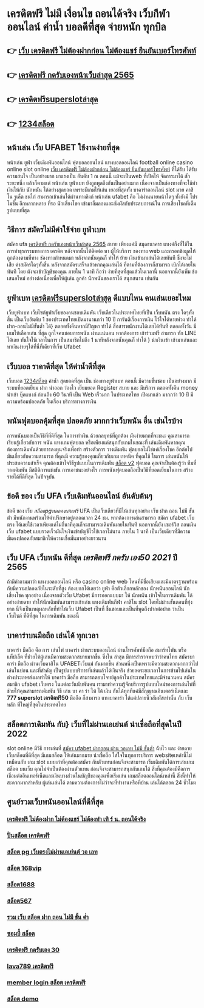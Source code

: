 # เครดิตฟรี ไม่มี เงื่อนไข ถอนได้จริง  เว็บกีฬาออนไลน์  ค่าน้ำ บอลดีที่สุด จ่ายหนัก ทุกบิล

## 👉 [เว็บ เครดิตฟรี ไม่ต้องฝากก่อน ไม่ต้องแชร์ ยืนยันเบอร์โทรศัพท์](https://mabet.net/register/)
## 👉 [เครดิตฟรี กดรับเองหน้าเว็บล่าสุด 2565](https://mabet.net/20-free-100/)
## 👉 [เครดิตฟรีsuperslotล่าสุด](https://mabet.net/register/)
## 👉 [1234สล็อต](https://mabet.net/)

## หน้าเล่น เว็บ  UFABET ใช้งานง่ายที่สุด 

หน้าเล่น  ยูฟ่า  เว็บเดิมพันออนไลน์ ฟุตบอลออนไลน์ แทงบอลออนไลน์ football online  casino online    slot online  [เว็บ เครดิตฟรี ไม่ต้องฝากก่อน ไม่ต้องแชร์ ยืนยันเบอร์โทรศัพท์](https://mabet.net/20-free-100/) ที่ได้รับ ได้รับความสนใจ เป็นอย่างมาก มาแรงเป็น อันดับ 1   ณ ตอนนี้ แม้จะเป็นweb ที่เปิดให้ จัดการมาได้ สักระยะหนึ่ง แล้วก็ตามแต่ หน้าเล่น ยูฟ่าเบท  ยังถูกพูดถึงกันเป็นอย่างมาก เนื่องจากเป็นช่องทางที่จะใช้ทำเงินให้กับ นักพนัน   ได้อย่างสุดยอด  เพราะมีเกมให้เล่น เยอะที่สุดทั้ง  บาคาร่าออนไลน์    slot  มวย คาสิโน    รูเล็ต  ชนไก่ สามารถเข้าเล่นได้ผ่านทางลิงก์  หน้าเล่น  ufabet  คือ ไม่ผ่านนายหน้าใดๆ  ทั้งยังมี โปรโมชั่น อีกหลากหลาย ที่รอ นักเสี่ยงโชค เข้ามาลิ้มลองและสัมผัสกับประสบการณ์ใน การเสี่ยงโชคที่เต็มรูปแบบที่สุด


## วิธีการ สมัครไม่มีค่าใช้จ่าย ยูฟ่าเบท

สมัคร ufa [เครดิตฟรี กดรับเองหน้าเว็บล่าสุด 2565](https://mabet.net/register/)  สบาย เพียงแค่มี  สมุดธนาคาร  แบงค์กิ้งที่ใช้ในการทำธุรกรรมทางการ เครดิต หลังจากนั้นให้ติดต่อ หา ผู้ให้บริการ ของทาง  web  และกรอกข้อมูลให้ถูกต้องตามที่ทาง ช่องทางกำหนดมา หลังจากนั้นคุณก็ ทำให้ ย้าย เงินเข้ามาเล่นได้เลยทันที ซึ่งจะไม่เสีย ค่าสมัครใดๆทั้งสิ้น หลังจากสมัครเสร็จแล้วหากคุณเล่นได้ ที่ตามที่ต้องการก็สามารถ  เบิกได้เลยในทันที โดย ตังจะเข้าบัญชีของคุณ ภายใน  1 นาที ถือว่า ง่ายที่สุดที่สุดแล้วในเวลานี้  นอกจากนี้ยังเพิ่ม ข้อเสนอใหม่ อย่างต่อเนื่องเพื่อให้ผู้เล่น ลูกค้า นักพนันของเราได้ สนุกสนาน เช่นกัน

## ยูฟ่าเบท [เครดิตฟรีsuperslotล่าสุด](https://mabet.net/)  ดีแบบไหน คนเล่นเยอะไหม

  เว็บยูฟ่าเบท เว็บไซต์ยูฟ่าเว็บของคนชอบเดิมพัน เว็บเดียวในประเทศไทยที่เป็น เว็บพนัน ตรง   ใดๆทั้งสิ้น เป็นเว็บอันดับ 1  ของประเทศไทยเปิดมานานกว่า 10 ปี การันตีเรื่องการเงิน ไว้ใจได้หายห่วง  ทำได้  ฝาก-ถอนไม่มีขั้นต่ำ ได้} ตลอดทั้งคืนหากมีปัญหา ทำได้  สื่อสารพนักงานได้เลยได้ทันที  ตลอดทั้งวัน  มีเกมให้เลือกเล่น ที่สุด ถูกใจคนชอบการพนัน ผ่านแน่นอน หากต้องการ  เข้าร่วมฟรี สามารถ ทัก LINE  ได้เลย ทันใจใช้เวลาในการ เป็นสมาชิกไม่ถึง 1 นาทีหลังจากนั้นคุณก็ ทำได้ } นำเงินเข้า เข้ามาเล่นและหาเงินง่ายๆได้ที่นี่ที่เดียวที่เว็บ Ufabet 


## เว็บบอล ราคาดีที่สุด ให้ค่าน้ำดีที่สุด

เว็บบอล   [1234สล็อต](https://member.mabet.net/?action=login) ค่าน้ำ  สุดยอดที่สุด   เป็น   ช่องทางยูฟ่าเบท   ตอนนี้  มีความชื่นชอบ  เป็นอย่างมาก มีระบบที่ยอดเยี่ยม  ฝาก   นำออก  ว่องไว  เยี่ยมยอด Register   สบาย และ มีบริการ   ตลอดทั้งคืน  money  นำเข้า  บุ๊คแบงก์  ก่อนถึง  60 วินาที เป็น  Web   เร็วมาก ในประเทศไทย  เปิดมาแล้ว มากกว่า  10 ปี  มีความพร้อมปลอดภัย ในเรื่อง  บริการทางการเงิน

##  พนันฟุตบอลคุ้มที่สุด  ปลอดภัย มากกว่าเว็บพนัน อื่น เช่นไรบ้าง 

 การพนันบอลเป็นวิธีที่ที่ดีที่สุด ในการทำเงิน ด้วยกลยุทธ์ที่ถูกต้อง มันง่ายมากที่จะชนะ คุณสามารถเรียนรู้เกี่ยวกับการ พนัน แทงเกมฟุตบอล หรือเพียงแค่สนุกกับเกมในขณะที่ เล่นเดิมพันหากคุณต้องการเดิมพันด้วยการลงทุนจริงเพื่อทำ สร้างตัวการ วางเดิมพัน ฟุตบอลไม่ใช่แค่เรื่องโชค  อีกต่อไป มันเกี่ยวกับความสามารถ ที่คุณมี ความรู้ของคุณเกี่ยวกับเกม เทคนิค ที่คุณใช้ ในการ เล่นพนันให้ประสบความสำเร็จ คุณต้องเข้าใจวิธีรูปแบบในการเดิมพัน [สล็อต v2](https://mabet.net/credit-free-100/) ฟุตบอล คุณจำเป็นต้องรู้ว่า ทีมที่วางเดิมพัน มีสถิติการแข่งขัน การเอาชนะอย่างไร การพนันฟุตบอลถือเป็นวิธีที่ยอดเยี่ยมในการ สร้างรายได้ที่ดีที่สุด ในปัจจุบัน

## ข้อดี ของ เว็บ UFA  เว็บเดิมพันออนไลน์  อันดับต้นๆ 

ข้อดี ของ เว็บ *สล็อตpgทดลองเล่นฟรี* UFA เป็นเว็บเดียวที่มีให้เล่นทุกอย่าง  เว็บ ฝาก ถอน ไม่มี ขั้น ต่ํา  มีพนักงานพร้อมให้คำปรึกษาอยู่ตลอดเวลา 24 ชม. หากต้องการเล่นสามารถ  สมัคร ufabet เว็บตรง  ได้เลยใช้เวลาเพียงแค่ไม่กี่นาทีคุณก็จะสามารถเดิมพันเลยในทันที นอกจากนี้ยัง เซอร์วิส   ถอนเงินเว็บ ufabet  แบบรวดเร็วมันใจเงินเข้าบัญชีไวใช้เวลาไม่นาน ภายใน 1 นาที เป็นเว็บเดียวที่มีความมั่นคงปลอดภัยสมาชิกให้ความเชื่อมั่นมาอย่างยาวนาน


## เว็บ UFA  เว็บพนัน ดีที่สุด ***เครดิตฟรี กดรับ เอง50 2021*** ปี 2565 

ถ้ามีคำถามมาว่า แทงบอลออนไลน์  หรือ  casino online   web ไหนที่มีชื่อเสียงและมีมาตรฐานพร้อมกับมีความปลอดภัยในระดับที่สูง ต้องบอกได้เลยว่า  ยูฟ่า คือตัวเลือกหลักของ นักพนันออนไลน์ นักเสี่ยงโชค  ทุกอย่าง  เนื่องจากตัวเว็บ Ufabet  มีการออกแบบมา ให้ นักพนัน เข้าใจในการเดิมพัน ได้อย่างง่ายดาย ทำให้นักเดิมพันสามารถเข้าเล่น แทงเดิมพันกีฬา คาสิโน   slot โดยไม่ผ่านขั้นตอนที่ยุ่งยาก นี่จึงเป็นเหตุผลหลักที่ทำให้เว็บ Ufabet  เป็นที่ ชื่นชอบและเป็นที่พูดถึงปากต่อปาก ว่าเป็นเว็บไซต์   ที่ดีที่สุด ในการเดิมพัน  ขณะนี้ 


##  บาคาร่าบนมือถือ เล่นได้ ทุกเวลา

บาคาร่า มือถือ คือ การ เล่นไพ่ บาคาร่า ผ่านระบบออนไลน์ ผ่านโทรศัพท์มือถือ สมาร์ทโฟน หรือ แท็ปเล็ต ที่ช่วยให้ผู้เล่นมีความสะดวกสบายมากขึ้น ซึ่งใน  ล่าสุด  มีการสำรวจพบว่าว่าคนไทย สมัครบาคาร่า มือถือ ผ่านเว็บคาสิโน UFABETเว็บแม่  กันมากขึ้น ส่วนหนึ่งเป็นเพราะมีความสะดวกมากกว่าไปเล่นในบ่อน และที่สำคัญ เป็นรูปแบบบริการที่เล่นแล้วได้เงินจริง ช่วยลดระยะเวลาในการข้ามไปเล่นในต่างประเทศส่งผลทำให้ บาคาร่า มือถือ สามารถตอบโจทย์ลูกค้าในประเทศไทยและมีจำนวนคน สมัครสมาชิก ufabet เว็บตรง  ในแต่ละวันนับพันคน เรามาทำความรู้จักบริการรูปแบบใหม่ของการเล่นไพ่ที่ช่วยให้คุณสามารถเดิมพัน  วิธี เล่น บา คา ร่า ให้ ได้ เงิน กันได้ทุกทีแค่มีสัญญาณอินเตอร์เน็ตและ **777 superslot เครดิตฟรี50** มือถือ ก็สามารถ แทงบาคาร่า ได้แค่ปลายนิ้วสัมผัสเท่านั้น กับ  เว็บหลัก ที่ใหญ่ที่สุดในประเทศไทย


##  สล็อตการเดิมพัน กับ} เว็บที่ไม่ผ่านเอเย่นต์ น่าเชื่อถือที่สุดในปี 2022 

 slot online มีวิธี การเล่นที่ [สมัคร ufabet ฝากถอน ผ่าน วอเลท ไม่มี ขั้นต่ำ](https://mabet.net/) ฉับไว  และ ง่ายดาย เว็บสล็อตที่ดีที่สุด มีเกมสล็อต ให้เล่นมากมาย น่าเชื่อถือ ใส่ใจในทุกการบริการ websiteเหล่านี้ไม่เหมือนกับ เกม slot  แบบเก่าที่คุณต้องสมัคร กับตัวแทนก่อนจึงจะสามารถ เริ่มเดิมพันได้การเล่นเกมสล็อต บนเว็บ คุณไม่จำเป็นต้องผ่านตัวแทน ก่อนจึงจะสามารถสนุกกับเกมได้ สิ่งที่คุณต้องมีคือการเชื่อมต่ออินเทอร์เน็ตและเงินบางส่วนในบัญชีของคุณเพื่อเริ่มเล่น เกมสล็อตออนไลน์เหล่านี้ สิ่งนี้ทำให้สะดวกมากสำหรับ ผู้เล่นเล่นได้ ตามความต้องการไม่ว่าจะที่ทำงานหรือที่บ้าน เล่นได้ตลอด 24 ชั่วโมง

## ศูนย์รวมเว็บพนันออนไลน์ที่ดีที่สุด

### [เครดิตฟรี ไม่ต้องฝาก ไม่ต้องแชร์ ไม่ต้องทำ เทิ ร์ น. ถอนได้จริง](https://atom.io/themes/MABET.net%20สล็อตหมายเลข1%20แตกหนัก%20100%%20เครดิตฟรี%20สล็อต%20008%20สล็อต%20สล็อตแตกหนัก%2020รับ100)
### [ปั่นสล็อต เครดิตฟรี](https://atom.io/themes/MABET.net%20สล็อตหมายเลข1%20แตกหนัก%20100%%20สล็อต777เครดิตฟรี%20008%20สล็อต%20สล็อตแตกหนัก%2020รับ100)
### [สล็อต pg เว็บตรงไม่ผ่านเอเย่นต์ วอ เลท](https://atom.io/themes/MABET.net%20สล็อตหมายเลข1%20แตกหนัก%20100%%20pg168%20เครดิตฟรี%2050%20008%20สล็อต%20สล็อตแตกหนัก%2020รับ100)
### [สล็อต 168vip](https://atom.io/themes/MABET.net%20สล็อตหมายเลข1%20แตกหนัก%20100%%20เว็บ%20รวม%20สล็อต%20ทุก%20ค่าย%20ฝาก%20ถอน%20ไม่มี%20ขั้น%20ต่ํา%20008%20สล็อต%20สล็อตแตกหนัก%2020รับ100)
### [สล็อต1688](https://atom.io/themes/MABET.net%20สล็อตหมายเลข1%20แตกหนัก%20100%%20สมัคร%20ufabet%20ฟรีเครดิต%20300%20008%20สล็อต%20สล็อตแตกหนัก%2020รับ100)
### [สล็อต567](https://atom.io/themes/MABET.net%20สล็อตหมายเลข1%20แตกหนัก%20100%%20asia999%20เครดิตฟรี%20100%20บาท%20008%20สล็อต%20สล็อตแตกหนัก%2020รับ100)
### [รวม เว็บ สล็อต ฝาก ถอน ไม่มี ขั้น ต่ำ](https://atom.io/themes/MABET.net%20สล็อตหมายเลข1%20แตกหนัก%20100%%20superslot%20เครดิตฟรี%2050%20แค่สมัคร%20008%20สล็อต%20สล็อตแตกหนัก%2020รับ100)
### [ซอมบี้ สล็อต](https://atom.io/themes/MABET.net%20สล็อตหมายเลข1%20แตกหนัก%20100%%20สล็อต%20ฝาก%2050%20รับ%20100%20ถอนไม่อั้น%20008%20สล็อต%20สล็อตแตกหนัก%2020รับ100)
### [เครดิตฟรี กดรับเอง 30](https://atom.io/themes/MABET.net%20สล็อตหมายเลข1%20แตกหนัก%20100%%20สล็อต%20เติม%20true%20wallet%20ฝาก-ถอน%20ไม่มี%20ขั้น%20ต่ำ%202021%20008%20สล็อต%20สล็อตแตกหนัก%2020รับ100)
### [lava789 เครดิตฟรี](https://atom.io/themes/MABET.net%20สล็อตหมายเลข1%20แตกหนัก%20100%%20สมัคร%20ufabet%20เว็บตรง%20ฟรี%20008%20สล็อต%20สล็อตแตกหนัก%2020รับ100)
### [member login สล็อต เครดิตฟรี](https://atom.io/themes/MABET.net%20สล็อตหมายเลข1%20แตกหนัก%20100%%20สล็อต2xl%20008%20สล็อต%20สล็อตแตกหนัก%2020รับ100)
### [สล็อต demo](https://atom.io/themes/MABET.net%20สล็อตหมายเลข1%20แตกหนัก%20100%%20อัพทูยู%20สล็อต%20008%20สล็อต%20สล็อตแตกหนัก%2020รับ100)